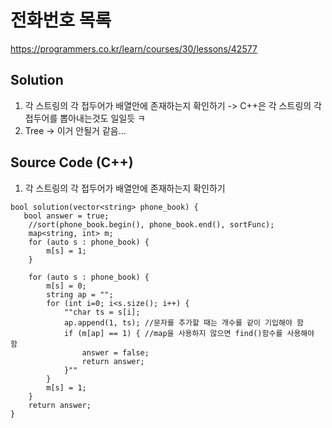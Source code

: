 # 전화번호 목록
https://programmers.co.kr/learn/courses/30/lessons/42577

## Solution
1. 각 스트링의 각 접두어가 배열안에 존재하는지 확인하기 -> C++은 각 스트링의 각 접두어를 뽑아내는것도 일일듯 ㅋ
2. Tree -> 이거 안될거 같음...

## Source Code (C++)
1. 각 스트링의 각 접두어가 배열안에 존재하는지 확인하기
~~~
bool solution(vector<string> phone_book) {
   bool answer = true;
    //sort(phone_book.begin(), phone_book.end(), sortFunc);
    map<string, int> m;
    for (auto s : phone_book) {
        m[s] = 1;
    }

    for (auto s : phone_book) {
        m[s] = 0;
        string ap = "";
        for (int i=0; i<s.size(); i++) {
            ""char ts = s[i];
            ap.append(1, ts); //문자를 추가할 때는 개수를 같이 기입해야 함
            if (m[ap] == 1) { //map을 사용하지 않으면 find()함수를 사용해야 함
                answer = false;
                return answer;
            }""
        }
        m[s] = 1;
    }
    return answer;
}
~~~